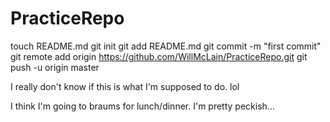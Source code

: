 PracticeRepo
============
touch README.md
git init
git add README.md
git commit -m "first commit"
git remote add origin https://github.com/WillMcLain/PracticeRepo.git
git push -u origin master


I really don't know if this is what I'm supposed to do. lol

I think I'm going to braums for lunch/dinner. I'm pretty peckish...

